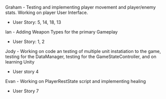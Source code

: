 
Graham - Testing and implementing player movement and player/enemy stats. Working on player User Interface.
  - User Story: 5, 14, 18, 13

Ian - Adding Weapon Types for the primary Gameplay 
  - User Story: 1, 2

Jody - Working on code an testing of multiple unit instatiation to the game, testing for the DataManager, testing for the GameStateController, and on learning Unity
  - User story 4

Evan - Working on PlayerRestState script and implementing healing
  - User Story 7
